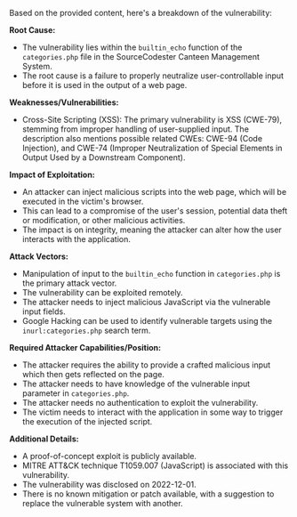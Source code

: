 Based on the provided content, here's a breakdown of the vulnerability:

**Root Cause:**
- The vulnerability lies within the `builtin_echo` function of the `categories.php` file in the SourceCodester Canteen Management System.
- The root cause is a failure to properly neutralize user-controllable input before it is used in the output of a web page.

**Weaknesses/Vulnerabilities:**
- Cross-Site Scripting (XSS): The primary vulnerability is XSS (CWE-79), stemming from improper handling of user-supplied input. The description also mentions possible related CWEs: CWE-94 (Code Injection), and CWE-74 (Improper Neutralization of Special Elements in Output Used by a Downstream Component).

**Impact of Exploitation:**
- An attacker can inject malicious scripts into the web page, which will be executed in the victim's browser.
- This can lead to a compromise of the user's session, potential data theft or modification, or other malicious activities.
- The impact is on integrity, meaning the attacker can alter how the user interacts with the application.

**Attack Vectors:**
- Manipulation of input to the `builtin_echo` function in `categories.php` is the primary attack vector.
- The vulnerability can be exploited remotely.
- The attacker needs to inject malicious JavaScript via the vulnerable input fields.
- Google Hacking can be used to identify vulnerable targets using the `inurl:categories.php` search term.

**Required Attacker Capabilities/Position:**
- The attacker requires the ability to provide a crafted malicious input which then gets reflected on the page.
- The attacker needs to have knowledge of the vulnerable input parameter in `categories.php`.
- The attacker needs no authentication to exploit the vulnerability.
- The victim needs to interact with the application in some way to trigger the execution of the injected script.

**Additional Details:**
- A proof-of-concept exploit is publicly available.
- MITRE ATT&CK technique T1059.007 (JavaScript) is associated with this vulnerability.
- The vulnerability was disclosed on 2022-12-01.
- There is no known mitigation or patch available, with a suggestion to replace the vulnerable system with another.